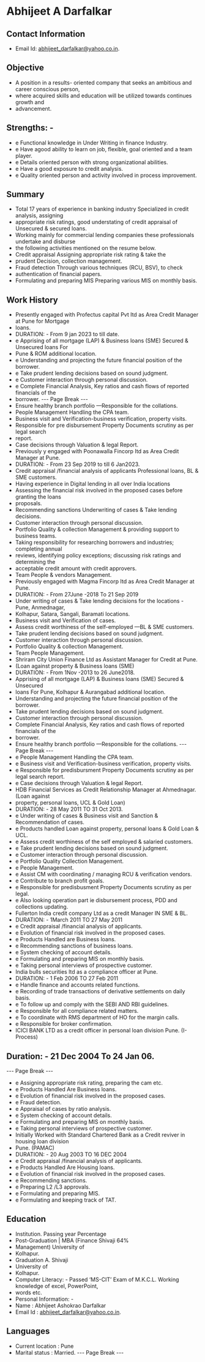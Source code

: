 # Abhijeet A Darfalkar

## Contact Information

* Email Id: abhijeet_darfalkar@yahoo.co.in.


## Objective

* A position in a results- oriented company that seeks an ambitious and career conscious person,
* where acquired skills and education will be utilized towards continues growth and
* advancement.


## Strengths: -

* e Functional knowledge in Under Writing in finance Industry.
* e Have agood ability to learn on job, flexible, goal oriented and a team player.
* e Details oriented person with strong organizational abilities.
* e Have a good exposure to credit analysis.
* e Quality oriented person and activity involved in process improvement.


## Summary

* Total 17 years of experience in banking industry Specialized in credit analysis, assigning
* appropriate risk ratings, good understating of credit appraisal of Unsecured & secured loans.
* Working mainly for commercial lending companies these professionals undertake and disburse
* the following activities mentioned on the resume below.
* Credit appraisal Assigning appropriate risk rating & take the
* prudent Decision, collection management.
* Fraud detection Through various techniques (RCU, BSV), to check
* authentication of financial papers.
* Formulating and preparing MIS Preparing various MIS on monthly basis.


## Work History

* Presently engaged with Profectus capital Pvt Itd as Area Credit Manager at Pune for Mortgage
* loans.
* DURATION: - From 9 jan 2023 to till date.
* e Apprising of all mortgage (LAP) & Business loans (SME) Secured & Unsecured loans For
* Pune & ROM additional location.
* e Understanding and projecting the future financial position of the borrower.
* e Take prudent lending decisions based on sound judgment.
* e Customer interaction through personal discussion.
* e Complete Financial Analysis, Key ratios and cash flows of reported financials of the
* borrower.
--- Page Break ---
* Ensure healthy branch portfolio —Responsible for the collations.
* People Management Handling the CPA team.
* Business visit and Verification-business verification, property visits.
* Responsible for pre disbursement Property Documents scrutiny as per legal search
* report.
* Case decisions through Valuation & legal Report.
* Previously y engaged with Poonawalla Fincorp Itd as Area Credit Manager at Pune.
* DURATION: - From 23 Sep 2019 to till 6 Jan2023.
* Credit appraisal /financial analysis of applicants Professional loans, BL & SME customers.
* Having experience in Digital lending in all over India locations
* Assessing the financial risk involved in the proposed cases before granting the loans
* proposals.
* Recommending sanctions Underwriting of cases & Take lending decisions.
* Customer interaction through personal discussion.
* Portfolio Quality & collection Management & providing support to business teams.
* Taking responsibility for researching borrowers and industries; completing annual
* reviews, identifying policy exceptions; discussing risk ratings and determining the
* acceptable credit amount with credit approvers.
* Team People & vendors Management.
* Previously engaged with Magma Fincorp Itd as Area Credit Manager at Pune.
* DURATION: - From 27June -2018 To 21 Sep 2019
* Under writing of cases & Take lending decisions for the locations - Pune, Anmednagar,
* Kolhapur, Satara, Sangali, Baramati locations.
* Business visit and Verification of cases.
* Assess credit worthiness of the self-employed —BL & SME customers.
* Take prudent lending decisions based on sound judgment.
* Customer interaction through personal discussion.
* Portfolio Quality & collection Management.
* Team People Management.
* Shriram City Union Finance Ltd as Assistant Manager for Credit at Pune.
* (Loan against property & Business loans (SME)
* DURATION: - From 1Nov -2013 to 26 June2018.
* Apprising of all mortgage (LAP) & Business loans (SME) Secured & Unsecured
* loans For Pune, Kolhapur & Aurangabad additional location.
* Understanding and projecting the future financial position of the borrower.
* Take prudent lending decisions based on sound judgment.
* Customer interaction through personal discussion.
* Complete Financial Analysis, Key ratios and cash flows of reported financials of the
* borrower.
* Ensure healthy branch portfolio —Responsible for the collations.
--- Page Break ---
* e People Management Handling the CPA team.
* e Business visit and Verification-business verification, property visits.
* e Responsible for predisbursment Property Documents scrutiny as per legal search report.
* e Case decisions through Valuation & legal Report.
* HDB Financial Services as Credit Relationship Manager at Ahmednagar. (Loan against
* property, personal loans, UCL & Gold Loan)
* DURATION: - 28 May 2011 TO 31 Oct 2013.
* e Under writing of cases & Business visit and Sanction & Recommendation of cases.
* e Products handled Loan against property, personal loans & Gold Loan & UCL.
* e Assess credit worthiness of the self employed & salaried customers.
* e Take prudent lending decisions based on sound judgment.
* e Customer interaction through personal discussion.
* e Portfolio Quality Collection Management.
* e People Management.
* e Assist CM with coordinating / managing RCU & verification vendors.
* e Contribute to branch profit goals.
* e Responsible for predisbusment Property Documents scrutiny as per legal.
* e Also looking operation part ie disbursement process, PDD and collections updating.
* Fullerton India credit company Ltd as a credit Manager IN SME & BL.
* DURATION: - 1March 2011 TO 27 May 2011
* e Credit appraisal /financial analysis of applicants.
* e Evolution of financial risk involved in the proposed cases.
* e Products Handled are Business loans.
* e Recommending sanctions of business loans.
* e System checking of account details.
* e Formulating and preparing MIS on monthly basis.
* e Taking personal interviews of prospective customer.
* India bulls securities ltd as a compliance officer at Pune.
* DURATION: - 1 Feb 2006 TO 27 Feb 2011
* e Handle finance and accounts related functions.
* e Recording of trade transactions of derivative settlements on daily basis.
* e To follow up and comply with the SEBI AND RBI guidelines.
* e Responsible for all compliance related matters.
* e To coordinate with RMS department of HO for the margin calls.
* e Responsible for broker confirmation.
* ICICI BANK LTD as a credit officer in personal loan division Pune. (I-Process)


## Duration: - 21 Dec 2004 To 24 Jan 06.

--- Page Break ---
* e Assigning appropriate risk rating, preparing the cam etc.
* e Products Handled Are Business loans.
* e Evolution of financial risk involved in the proposed cases.
* e Fraud detection.
* e Appraisal of cases by ratio analysis.
* e System checking of account details.
* e Formulating and preparing MIS on monthly basis.
* e Taking personal interviews of prospective customer.
* Initially Worked with Standard Chartered Bank as a Credit reviver in housing loan division
* Pune. (PAMAC)
* DURATION: - 20 Aug 2003 TO 16 DEC 2004
* e Credit appraisal /financial analysis of applicants.
* e Products Handled Are Housing loans.
* e Evolution of financial risk involved in the proposed cases.
* e Recommending sanctions.
* e Preparing L2 /L3 approvals.
* e Formulating and preparing MIS.
* e Formulating and keeping track of TAT.


## Education

* Institution. Passing year Percentage
* Post-Graduation | MBA (Finance Shivaji 64%
* Management) University of
* Kolhapur.
* Graduation A. Shivaji
* University of
* Kolhapur.
* Computer Literacy: - Passed ‘MS-CIT’ Exam of M.K.C.L. Working knowledge of excel, PowerPoint,
* words etc.
* Personal Information: -
* Name : Abhijeet Ashokrao Darfalkar
* Email Id : abhijeet_darfalkar@yahoo.co.in.


## Languages

* Current location : Pune
* Marital status : Married.
--- Page Break ---

